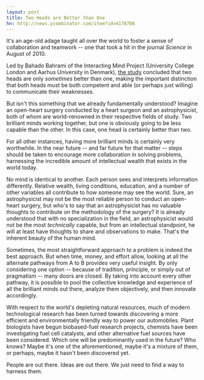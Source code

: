 ```yaml
---
layout: post
title: Two Heads are Better than One
hn: http://news.ycombinator.com/item?id=4178708
---
```


It's an age-old adage taught all over the world to foster a sense of collaboration and teamwork -- one that took a hit in the journal _Science_ in August of 2010.

Led by Bahado Bahrami of the Interacting Mind Project (University College London and Aarhus University in Denmark), [the study](http://www.sciencemag.org/content/329/5995/1081.abstract) concluded that two heads are only _sometimes_ better than one, making the important distinction that both heads must be both competent and able (or perhaps just willing) to communicate their weaknesses.

But isn't this something that we already fundamentally understood? Imagine an open-heart surgery conducted by a heart surgeon and an astrophysicist, both of whom are world-renowned in their respective fields of study. Two brilliant minds working together, but one is obviously going to be less capable than the other. In this case, one head is certainly better than two.

For all other instances, having more brilliant minds is certainly very worthwhile. In the near future -- and far future for that matter -- steps should be taken to encourage more collaboration in solving problems, harnessing the incredible amount of intellectual wealth that exists in the world today.

No mind is identical to another. Each person sees and interprets information differently. Relative wealth, living conditions, education, and a number of other variables all contribute to how someone may see the world. Sure, an astrophysicist may not be the most reliable person to conduct an open-heart surgery, but who's to say that an astrophysicist has no valuable thoughts to contribute on the methodology of the surgery? It is already understood that with no specialization in the field, an astrophysicist would not be the most _technically_ capable, but from an intellectual standpoint, he will at least have thoughts to share and observations to make. That's the inherent beauty of the human mind.

Sometimes, the most straightforward approach to a problem is indeed the best approach. But when time, money, and effort allow, looking at all the alternate pathways from A to B provides very useful insight. By only considering one option -- because of tradition, principle, or simply out of pragmatism -- many doors are closed. By taking into account every other pathway, it is possible to pool the collective knowledge and experience of all the brilliant minds out there, analyze them objectively, and then innovate accordingly.

With respect to the world's depleting natural resources, much of modern technological research has been turned towards discovering a more efficient and environmentally friendly way to power our automobiles. Plant biologists have begun biobased-fuel research projects, chemists have been investigating fuel cell catalysts, and other alternative fuel sources have been considered. Which one will be predominantly used in the future? Who knows? Maybe it's one of the aforementioned, maybe it's a mixture of them, or perhaps, maybe it hasn't been discovered yet.

People are out there. Ideas are out there. We just need to find a way to harness them.

